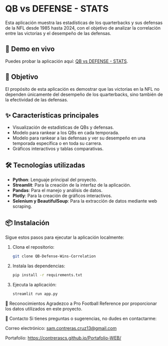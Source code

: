 # QB vs DEFENSE - STATS

Esta aplicación muestra las estadísticas de los quarterbacks y sus defensas de la NFL desde 1985 hasta 2024, con el objetivo de analizar la correlación entre las victorias y el desempeño de las defensas.

## 🚀 Demo en vivo
Puedes probar la aplicación aquí: [QB vs DEFENSE - STATS](https://qb-defense-wins-correlation.streamlit.app/).

## 📌 Objetivo
El propósito de esta aplicación es demostrar que las victorias en la NFL no dependen únicamente del desempeño de los quarterbacks, sino también de la efectividad de las defensas.

## ✨ Características principales
- Visualización de estadísticas de QBs y defensas.
- Modelo para rankear a los QBs en cada temporada.
- Modelo para rankear a las defensas y ver su desempeño en una temporada específica o en toda su carrera.
- Gráficos interactivos y tablas comparativas.

## 🛠️ Tecnologías utilizadas
- **Python**: Lenguaje principal del proyecto.
- **Streamlit**: Para la creación de la interfaz de la aplicación.
- **Pandas**: Para el manejo y análisis de datos.
- **Plotly**: Para la creación de gráficos interactivos.
- **Selenium y BeautifulSoup**: Para la extracción de datos mediante web scraping.

## 📦 Instalación
Sigue estos pasos para ejecutar la aplicación localmente:

1. Clona el repositorio:
   ```bash
   git clone QB-Defense-Wins-Correlation
   ```
2. Instala las dependencias:
   ```bash
   pip install -r requirements.txt
   ```
3. Ejecuta la aplicación:
   ```bash
   streamlit run app.py
   ```

🙏 Reconocimientos
Agradezco a Pro Football Reference por proporcionar los datos utilizados en este proyecto.

📧 Contacto
Si tienes preguntas o sugerencias, no dudes en contactarme:

Correo electrónico: sam.contreras.cruz13@gmail.com

Portafolio: https://contrerascs.github.io/Portafolio-WEB/